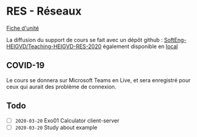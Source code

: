 # RES - Réseaux

[Fiche d'unité](Fiche_unite_RES_2016.pdf)

La diffusion du support de cours se fait avec un dépôt github : [SoftEng-HEIGVD/Teaching-HEIGVD-RES-2020](https://github.com/SoftEng-HEIGVD/Teaching-HEIGVD-RES-2020) également disponible en [local](./cours)

## COVID-19

Le cours se donnera sur Microsoft Teams en Live, et sera enregistré pour ceux qui aurait des problème de connexion.

## Todo

- [ ] `2020-03-20` Exo01 Calculator client-server
- [ ] `2020-03-20` Study about example
